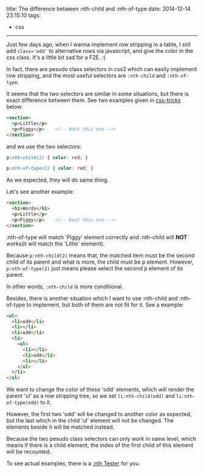 title: The difference between :nth-child and :nth-of-type
date: 2014-12-14 23:15:10
tags:
- css

---

Just few days ago, when I wanna implement row stripping in a table, I still add `class='odd'` to alternative rows via javascript, and give the color in the css class. It's a little bit sad for a F2E. :(

<!-- more -->

In fact, there are pesudo class selectors in css3 which can easily implement row stripping, and the most useful selectors are `:nth-child` and `:nth-of-type`.

It seems that the two selectors are similar in some situations, but there is exact difference between them. See two examples given in [css-tricks](http://css-tricks.com/the-difference-between-nth-child-and-nth-of-type/) below:

```html
<section>
  <p>Little</p>
  <p>Piggy</p>    <!-- Want this one -->
</section>
```

and we use the two selectors:

```css
p:nth-child(2) { color: red; }
```
```css
p:nth-of-type(2) { color: red; }
```
As we expected, they will do same thing.

Let's see another example:

```html
<section>
  <h1>Words</h1>
  <p>Little</p>
  <p>Piggy</p>    <!-- Want this one -->
</section>
```

:nth-of-type will match 'Piggy' element correctly and :nth-child will **NOT** works(it will match the 'Little' element).

Because `p:nth-child(2)` means that, the matched item must be the second child of its parent and what is more, the child must be p element.
However, `p:nth-of-type(2)` just means please select the second p element of its parent.

In other words, `:nth-child` is more conditional.

Besides, there is another situation which I want to use :nth-child and :nth-of-type to implement, but both of them are not fit for it. See a example:

```html
<ul>
  <li>odd</li>
  <li></li>
  <li>odd</li>
  <li>
    <ul>
      <li></li>
      <li>odd</li>
      <li></li>
    </ul>
  </li>
</ul>
```
We want to change the color of these 'odd' elements, which will render the parent 'ul' as a row stripping tree, so we set `li:nth-child(odd)` and `li:nth-of-type(odd)` to it.

However, the first two 'odd' will be changed to another color as expected, but the last which in the child 'ul' element will not be changed. The elements beside it will be matched instead.

Because the two pesudo class selectors can only work in same level, which means if there is a child element, the index of the first child of this element will be recounted.

To see actual examples, there is a [:nth Tester](http://css-tricks.com/examples/nth-child-tester/) for you.
